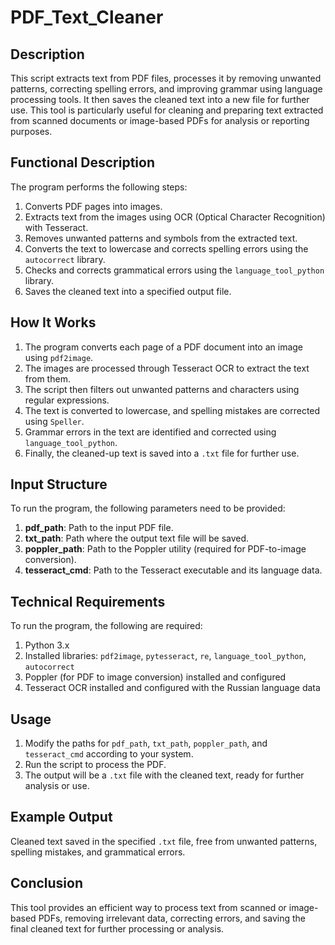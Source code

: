 # PDF_Text_Cleaner
## Description
This script extracts text from PDF files, processes it by removing unwanted patterns, correcting spelling errors, and improving grammar using language processing tools. It then saves the cleaned text into a new file for further use. This tool is particularly useful for cleaning and preparing text extracted from scanned documents or image-based PDFs for analysis or reporting purposes.

## Functional Description
The program performs the following steps:
1. Converts PDF pages into images.
2. Extracts text from the images using OCR (Optical Character Recognition) with Tesseract.
3. Removes unwanted patterns and symbols from the extracted text.
4. Converts the text to lowercase and corrects spelling errors using the `autocorrect` library.
5. Checks and corrects grammatical errors using the `language_tool_python` library.
6. Saves the cleaned text into a specified output file.

## How It Works
1. The program converts each page of a PDF document into an image using `pdf2image`.
2. The images are processed through Tesseract OCR to extract the text from them.
3. The script then filters out unwanted patterns and characters using regular expressions.
4. The text is converted to lowercase, and spelling mistakes are corrected using `Speller`.
5. Grammar errors in the text are identified and corrected using `language_tool_python`.
6. Finally, the cleaned-up text is saved into a `.txt` file for further use.

## Input Structure
To run the program, the following parameters need to be provided:
1. **pdf_path**: Path to the input PDF file.
2. **txt_path**: Path where the output text file will be saved.
3. **poppler_path**: Path to the Poppler utility (required for PDF-to-image conversion).
4. **tesseract_cmd**: Path to the Tesseract executable and its language data.

## Technical Requirements
To run the program, the following are required:
1. Python 3.x
2. Installed libraries: `pdf2image`, `pytesseract`, `re`, `language_tool_python`, `autocorrect`
3. Poppler (for PDF to image conversion) installed and configured
4. Tesseract OCR installed and configured with the Russian language data

## Usage
1. Modify the paths for `pdf_path`, `txt_path`, `poppler_path`, and `tesseract_cmd` according to your system.
2. Run the script to process the PDF.
3. The output will be a `.txt` file with the cleaned text, ready for further analysis or use.

## Example Output
Cleaned text saved in the specified `.txt` file, free from unwanted patterns, spelling mistakes, and grammatical errors.

## Conclusion
This tool provides an efficient way to process text from scanned or image-based PDFs, removing irrelevant data, correcting errors, and saving the final cleaned text for further processing or analysis.
